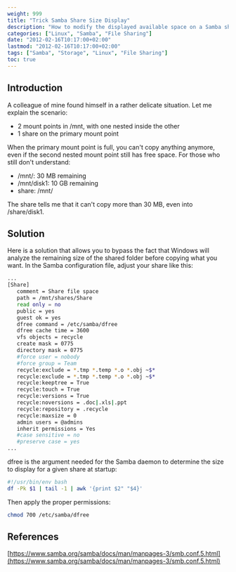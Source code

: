 ```yaml
---
weight: 999
title: "Trick Samba Share Size Display"
description: "How to modify the displayed available space on a Samba share to overcome space limitations with nested mount points"
categories: ["Linux", "Samba", "File Sharing"]
date: "2012-02-16T10:17:00+02:00"
lastmod: "2012-02-16T10:17:00+02:00"
tags: ["Samba", "Storage", "Linux", "File Sharing"]
toc: true
---
```


## Introduction

A colleague of mine found himself in a rather delicate situation. Let me explain the scenario:

- 2 mount points in /mnt, with one nested inside the other
- 1 share on the primary mount point

When the primary mount point is full, you can't copy anything anymore, even if the second nested mount point still has free space. For those who still don't understand:

- /mnt/: 30 MB remaining
- /mnt/disk1: 10 GB remaining
- share: /mnt/

The share tells me that it can't copy more than 30 MB, even into /share/disk1.

## Solution

Here is a solution that allows you to bypass the fact that Windows will analyze the remaining size of the shared folder before copying what you want. In the Samba configuration file, adjust your share like this:

```bash {linenos=table,hl_lines=[8]}
...
[Share]
   comment = Share file space
   path = /mnt/shares/Share
   read only = no
   public = yes
   guest ok = yes
   dfree command = /etc/samba/dfree
   dfree cache time = 3600
   vfs objects = recycle
   create mask = 0775
   directory mask = 0775
   #force user = nobody
   #force group = Team
   recycle:exclude = *.tmp *.temp *.o *.obj ~$*
   recycle:exclude = *.tmp *.temp *.o *.obj ~$*
   recycle:keeptree = True
   recycle:touch = True
   recycle:versions = True
   recycle:noversions = .doc|.xls|.ppt
   recycle:repository = .recycle
   recycle:maxsize = 0
   admin users = @admins
   inherit permissions = Yes
   #case sensitive = no
   #preserve case = yes
...
```

dfree is the argument needed for the Samba daemon to determine the size to display for a given share at startup:

```bash
#!/usr/bin/env bash
df -Pk $1 | tail -1 | awk '{print $2" "$4}'
```

Then apply the proper permissions:

```bash
chmod 700 /etc/samba/dfree
```

## References

[https://www.samba.org/samba/docs/man/manpages-3/smb.conf.5.html](https://www.samba.org/samba/docs/man/manpages-3/smb.conf.5.html)
